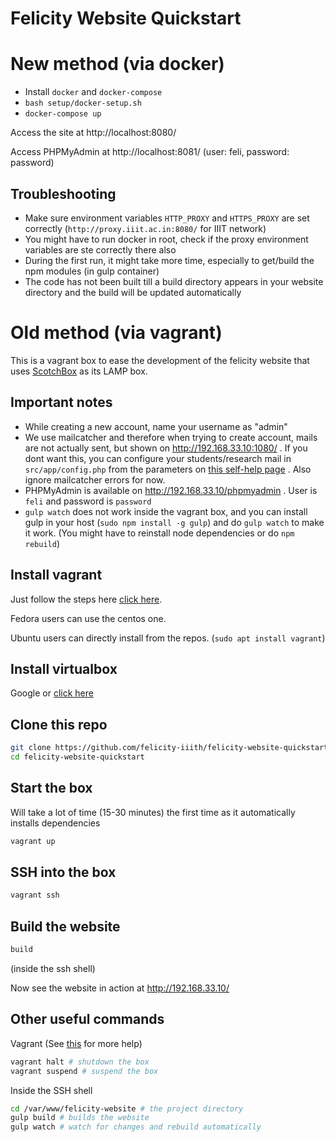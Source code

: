 # Felicity Website Quickstart

# New method (via docker)

- Install `docker` and `docker-compose`
- `bash setup/docker-setup.sh`
- `docker-compose up`

Access the site at http://localhost:8080/

Access PHPMyAdmin at http://localhost:8081/ (user: feli, password: password)

## Troubleshooting
- Make sure environment variables `HTTP_PROXY` and `HTTPS_PROXY` are set correctly
 (`http://proxy.iiit.ac.in:8080/` for IIIT network)
- You might have to run docker in root, check if the proxy environment variables are ste correctly there also
- During the first run, it might take more time, especially to get/build the npm modules (in gulp container)
- The code has not been built till a build directory appears in your website directory and the build will be updated automatically

# Old method (via vagrant)

This is a vagrant box to ease the development of the felicity website that uses
[ScotchBox](http://box.scotch.io) as its LAMP box.

## Important notes
- While creating a new account, name your username as "admin"
- We use mailcatcher and therefore when trying to create account, mails are not
  actually sent, but shown on http://192.168.33.10:1080/ . If you dont want
  this, you can configure your students/research mail in `src/app/config.php` from
  the parameters on [this self-help page]( https://self-help.iiit.ac.in/wiki/index.php/Configuration_of_Thunderbird_client_for_IIITH_Mail_Servers#IIIT-H_Students_Server) .
  Also ignore mailcatcher errors for now.
- PHPMyAdmin is available on http://192.168.33.10/phpmyadmin . User is `feli`
  and password is `password`
- `gulp watch` does not work inside the vagrant box, and you can install gulp
  in your host (`sudo npm install -g gulp`) and do `gulp watch` to make it work.
  (You might have to reinstall node dependencies or do `npm rebuild`)


## Install vagrant
Just follow the steps here [click here](https://www.vagrantup.com/downloads.html).

Fedora users can use the centos one.

Ubuntu users can directly install from the repos. (`sudo apt install vagrant`)

## Install virtualbox
Google or [click here](https://www.virtualbox.org/wiki/Downloads)

## Clone this repo
```bash
git clone https://github.com/felicity-iiith/felicity-website-quickstart.git
cd felicity-website-quickstart
```

## Start the box
Will take a lot of time (15-30 minutes) the first time as it automatically
installs dependencies
```bash
vagrant up
```

## SSH into the box
```bash
vagrant ssh
```

## Build the website
```bash
build
```
(inside the ssh shell)

Now see the website in action at http://192.168.33.10/

## Other useful commands
Vagrant (See [this](http://box.scotch.io) for more help)
```bash
vagrant halt # shutdown the box
vagrant suspend # suspend the box
```

Inside the SSH shell
```bash
cd /var/www/felicity-website # the project directory
gulp build # builds the website
gulp watch # watch for changes and rebuild automatically
```

